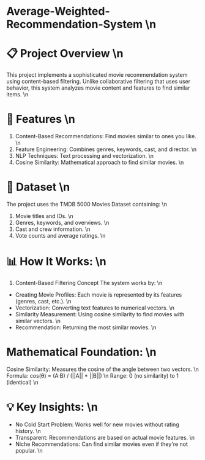 # Average-Weighted-Recommendation-System \n
# 📋 Project Overview \n
This project implements a sophisticated movie recommendation system using content-based filtering. Unlike collaborative filtering that uses user behavior, this system analyzes movie content and features to find similar items. \n

# 🎯 Features \n
1. Content-Based Recommendations: Find movies similar to ones you like. \n
2. Feature Engineering: Combines genres, keywords, cast, and director.  \n
3. NLP Techniques: Text processing and vectorization. \n
4. Cosine Similarity: Mathematical approach to find similar movies.  \n

# 📁 Dataset \n
The project uses the TMDB 5000 Movies Dataset containing: \n
1. Movie titles and IDs. \n
2. Genres, keywords, and overviews. \n
3. Cast and crew information. \n
4. Vote counts and average ratings. \n

# 📊 How It Works: \n
1. Content-Based Filtering Concept
The system works by: \n
- Creating Movie Profiles: Each movie is represented by its features (genres, cast, etc.). \n
- Vectorization: Converting text features to numerical vectors. \n
- Similarity Measurement: Using cosine similarity to find movies with similar vectors. \n
- Recommendation: Returning the most similar movies. \n

# Mathematical Foundation: \n
Cosine Similarity: Measures the cosine of the angle between two vectors. \n
Formula: cos(θ) = (A·B) / (||A|| * ||B||)  \n
Range: 0 (no similarity) to 1 (identical)  \n

# 💡 Key Insights: \n
- No Cold Start Problem: Works well for new movies without rating history. \n
- Transparent: Recommendations are based on actual movie features.  \n
- Niche Recommendations: Can find similar movies even if they're not popular.  \n